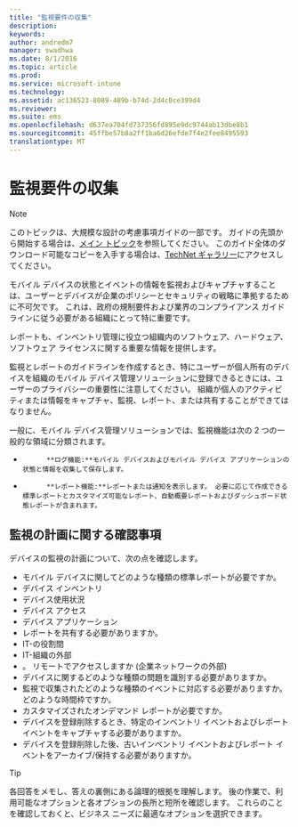 ```yaml
---
title: "監視要件の収集"
description: 
keywords: 
author: andredm7
manager: swadhwa
ms.date: 8/1/2016
ms.topic: article
ms.prod: 
ms.service: microsoft-intune
ms.technology: 
ms.assetid: ac136523-8089-409b-b74d-2d4c0ce399d4
ms.reviewer: 
ms.suite: ems
ms.openlocfilehash: d637ea704fd737356fd895e9dc9744ab13dbe8b1
ms.sourcegitcommit: 45ffbe57b8a2ff1ba6d26efde7f4e2fee8495593
translationtype: MT
---
```

# <a name=""></a>監視要件の収集

>[!NOTE]
>このトピックは、大規模な設計の考慮事項ガイドの一部です。 ガイドの先頭から開始する場合は、[メイン トピック](mdm-design-considerations-guide.md)を参照してください。 このガイド全体のダウンロード可能なコピーを入手する場合は、[TechNet ギャラリー](https://gallery.technet.microsoft.com/Mobile-Device-Management-7d401582)にアクセスしてください。

モバイル デバイスの状態とイベントの情報を監視およびキャプチャすることは、ユーザーとデバイスが企業のポリシーとセキュリティの戦略に準拠するために不可欠です。 これは、政府の規制要件および業界のコンプライアンス ガイドラインに従う必要がある組織にとって特に重要です。

レポートも、インベントリ管理に役立つ組織内のソフトウェア、ハードウェア、ソフトウェア ライセンスに関する重要な情報を提供します。 

監視とレポートのガイドラインを作成するとき、特にユーザーが個人所有のデバイスを組織のモバイル デバイス管理ソリューションに登録できるときには、ユーザーのプライバシーの重要性に注意してください。 組織が個人のアクティビティまたは情報をキャプチャ、監視、レポート、または共有することができてはなりません。

一般に、モバイル デバイス管理ソリューションでは、監視機能は次の 2 つの一般的な領域に分類されます。

- 
            **ログ機能:**モバイル デバイスおよびモバイル デバイス アプリケーションの状態と情報を収集して保存します。
- 
            **レポート機能:**レポートまたは通知を表示します。 必要に応じて作成できる標準レポートとカスタマイズ可能なレポート、自動概要レポートおよびダッシュボード状態レポートが含まれます。

## <a name=""></a>監視の計画に関する確認事項

デバイスの監視の計画について、次の点を確認します。

- モバイル デバイスに関してどのような種類の標準レポートが必要ですか。
 - デバイス インベントリ
 - デバイス使用状況
 - デバイス アクセス
 - デバイス アプリケーション
- レポートを共有する必要がありますか。
 - IT-の役割間
 - IT-組織の外部
 - 。 リモートでアクセスしますか (企業ネットワークの外部)
- デバイスに関するどのような種類の問題を識別する必要がありますか。
- 監視で収集されたどのような種類のイベントに対応する必要がありますか。 どのような時間枠ですか。
- カスタマイズされたオンデマンド レポートが必要ですか。
- デバイスを登録削除するとき、特定のインベントリ イベントおよびレポート イベントをキャプチャする必要がありますか。
- デバイスを登録削除した後、古いインベントリ イベントおよびレポート イベントをアーカイブ/保持する必要がありますか。
 
>[!TIP]
>各回答をメモし、答えの裏側にある論理的根拠を理解します。 後の作業で、利用可能なオプションと各オプションの長所と短所を確認します。  これらのことを確認しておくと、ビジネス ニーズに最適なオプションを選択できます。
